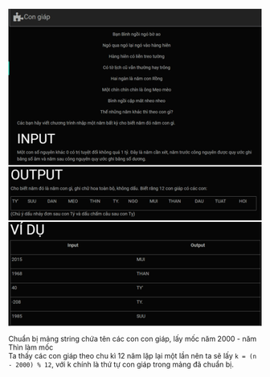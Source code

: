 ![alt text](image.png)
![alt text](image-1.png)
![alt text](image-2.png)

Chuẩn bị mảng string chứa tên các con con giáp, lấy mốc năm 2000 - năm Thìn làm mốc<br>
Ta thấy các con giáp theo chu kì 12 năm lặp lại một lần nên ta sẽ lấy ```k = (n - 2000) % 12```, với k chính là thứ tự con giáp trong mảng đã chuẩn bị.